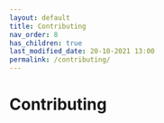 ```yaml
---
layout: default
title: Contributing
nav_order: 8
has_children: true
last_modified_date: 20-10-2021 13:00
permalink: /contributing/
---
```


# Contributing
